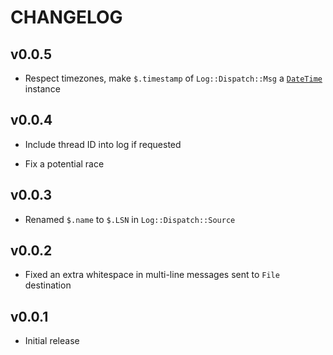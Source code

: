 CHANGELOG
=========



v0.0.5
------

  * Respect timezones, make `$.timestamp` of `Log::Dispatch::Msg` a [`DateTime`](https://docs.raku.org/type/DateTime) instance

v0.0.4
------

  * Include thread ID into log if requested

  * Fix a potential race

v0.0.3
------

  * Renamed `$.name` to `$.LSN` in `Log::Dispatch::Source`

v0.0.2
------

  * Fixed an extra whitespace in multi-line messages sent to `File` destination

v0.0.1
------

  * Initial release

